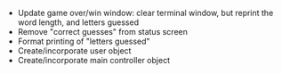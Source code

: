 - Update game over/win window: clear terminal window, but reprint
  the word length, and letters guessed
- Remove "correct guesses" from status screen
- Format printing of "letters guessed"
- Create/incorporate user object
- Create/incorporate main controller object
